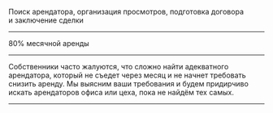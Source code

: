 Поиск арендатора, организация просмотров, подготовка договора и&nbsp;заключение сделки

---

80% месячной аренды

---

Собственники часто жалуются, что&nbsp;сложно найти адекватного арендатора, который не&nbsp;съедет через&nbsp;месяц и&nbsp;не&nbsp;начнет требовать снизить аренду. Мы&nbsp;выясним ваши требования и&nbsp;будем придирчиво искать арендаторов офиса или&nbsp;цеха, пока не&nbsp;найдём тех самых.

----